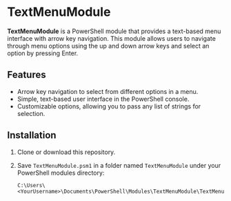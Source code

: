 # TextMenuModule

**TextMenuModule** is a PowerShell module that provides a text-based menu interface with arrow key navigation. This module allows users to navigate through menu options using the up and down arrow keys and select an option by pressing Enter.

## Features

- Arrow key navigation to select from different options in a menu.
- Simple, text-based user interface in the PowerShell console.
- Customizable options, allowing you to pass any list of strings for selection.

## Installation

1. Clone or download this repository.
2. Save `TextMenuModule.psm1` in a folder named `TextMenuModule` under your PowerShell modules directory:

   ```plaintext
   C:\Users\<YourUsername>\Documents\PowerShell\Modules\TextMenuModule\TextMenuModule.psm1
